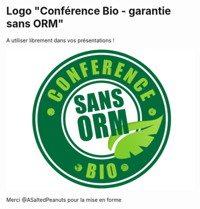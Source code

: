 # Logo "Conférence Bio - garantie sans ORM"

A utiliser librement dans vos présentations !

![logo](https://github.com/Niktux/conference-bio/raw/master/conference-bio.png)

Merci @ASaltedPeanuts pour la mise en forme
